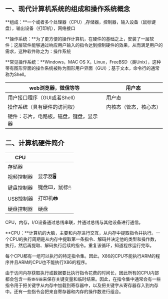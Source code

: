 ## 一、现代计算机系统的组成和操作系统概念

**组成：**一个或者多个处理器（CPU）,存储器，控制器，输入设备（鼠标键盘），输出设备（打印机），网络接口



**操作系统：**为了更方便的操作计算机，在硬件的基础之上，安装了一层软件；这层软件能够通过响应用户输入的指令达到控制硬件的效果，从而满足用户的需求，这种软件称之为：操作系统



**常见操作系统：**Windows，MAC OS X，Linux，FreeBSD（类Unix），这种带有图形界面的操作系统被称为图形用户界面（GUI）；基于文本，命令行的通常称为Shell。



| web浏览器，微信等等                    | 用户态                 |
| -------------------------------------- | ---------------------- |
| 用户接口程序（GUI或者Shell）           | 用户态                 |
| 操作系统（具有硬件的访问权）           | 内核态（管态，核心态） |
| 硬件：芯片，电路板，磁盘，键盘，显示器 |                        |



## 二、计算机硬件简介

| CPU        |              |
| ---------- | ------------ |
| 存储器     |              |
| 视频控制器 | 显示器🖥      |
| 键盘控制器 | 键盘⌨️，鼠标🖱 |
| USB控制器  | 打印机🖨      |
| 硬盘控制器 | 硬盘         |

CPU，内存，I/O设备通过总线串联，并通过总线与其他设备进行通信。



**CPU：**计算机的大脑，主要和内存进行交互，从内存中提取指令并执行。一个CPU的执行周期是从内存中提取第一条指令、解码并决定他的类型和操作数，执行，然后再提取、解码执行后续的指令。重复该循环，知道程序运行完毕。

每个CPU都有一组可以执行的特定指令集。因此，X86的CPU不能执行ARM的程序并且ARM的CPU也不能执行X86的程序。

由于访问内存获取执行或数据要比执行指令花费的时间长，因此所有的CPU内部都会包含一些`寄存器`来保存关键变量和临时结果。因此，在指令集中通常会有一些指令用于把关键字从内存中加载到寄存器中，以及把关键字从寄存器存入到内存中。还有一些指令会把来自寄存器和内存的操作数进行组合。


















































